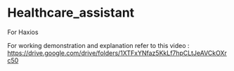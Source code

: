 # Healthcare_assistant
For Haxios

For working demonstration and explanation refer to this video :  https://drive.google.com/drive/folders/1XTFxYNfaz5KkLf7hpCLtJeAVCkOXrc50

